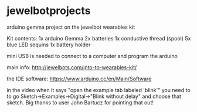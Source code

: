 # jewelbotprojects
arduino gemma project on the jewelbot wearables kit

Kit contents:
1x arduino Gemma
2x batteries
1x conductive thread (spool)
5x blue LED sequins
1x battery holder

mini USB is needed to connect to a computer and program the arduino

main info:
http://jewelbots.com/into-to-wearables-kit/

the IDE software:
https://www.arduino.cc/en/Main/Software

in the video when it says "open the example tab labeled 'blink'" you need to to go Sketch->Examples->Digital->"Blink without delay" and choose that sketch. Big thanks to user John Bartucz for pointing that out!﻿

